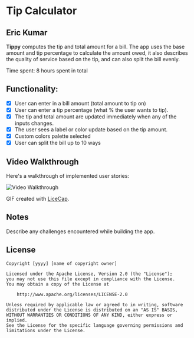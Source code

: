 # Tip Calculator 

## Eric Kumar

**Tippy** computes the tip and total amount for a bill. The app uses the base amount and tip percentage to calculate the amount owed, it also describes the quality of service based on the tip, and can also split the bill evenly.

Time spent: 8 hours spent in total

## Functionality:
* [x] User can enter in a bill amount (total amount to tip on)
* [x] User can enter a tip percentage (what % the user wants to tip).
* [x] The tip and total amount are updated immediately when any of the inputs changes.
* [x] The user sees a label or color update based on the tip amount. 
* [x] Custom colors palette selected
* [x] User can split the bill up to 10 ways

## Video Walkthrough

Here's a walkthrough of implemented user stories:

<img src='https://gifs.com/gif/tippydemo-Pjgqv1' title='Video Walkthrough' width='' alt='Video Walkthrough' />

GIF created with [LiceCap](http://www.cockos.com/licecap/).

## Notes

Describe any challenges encountered while building the app.

## License

    Copyright [yyyy] [name of copyright owner]

    Licensed under the Apache License, Version 2.0 (the "License");
    you may not use this file except in compliance with the License.
    You may obtain a copy of the License at

        http://www.apache.org/licenses/LICENSE-2.0

    Unless required by applicable law or agreed to in writing, software
    distributed under the License is distributed on an "AS IS" BASIS,
    WITHOUT WARRANTIES OR CONDITIONS OF ANY KIND, either express or implied.
    See the License for the specific language governing permissions and
    limitations under the License.
